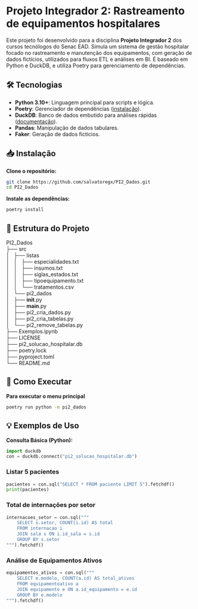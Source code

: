 # Projeto Integrador 2: Rastreamento de equipamentos hospitalares

Este projeto foi desenvolvido para a disciplina **Projeto Integrador 2** dos cursos tecnólogos do Senac EAD. Simula um sistema de gestão hospitalar focado no rastreamento e manutenção dos equipamentos, com geração de dados fictícios, utilizados para fluxos ETL e análises em BI. É baseado em Python e DuckDB, e utiliza Poetry para gerenciamento de dependências.

## 🛠️ Tecnologias

- **Python 3.10+**: Linguagem principal para scripts e lógica.
- **Poetry**: Gerenciador de dependências ([instalação](https://python-poetry.org/docs/)).
- **DuckDB**: Banco de dados embutido para análises rápidas ([documentação](https://duckdb.org/docs/stable/)).
- **Pandas**: Manipulação de dados tabulares.
- **Faker**: Geração de dados fictícios.

## 📥 Instalação

**Clone o repositório:**
```bash
git clone https://github.com/salvatoregx/PI2_Dados.git
cd PI2_Dados
```

**Instale as dependências:**
```bash
poetry install
```

## 📁 Estrutura do Projeto

PI2_Dados \
├── src \
│   ├── listas \
│   │   ├── especialidades.txt \
│   │   ├── insumos.txt \
│   │   ├── siglas_estados.txt \
│   │   ├── tipoequipamento.txt \
│   │   └── tratamentos.csv \
│   └── pi2_dados \
│       ├── __init__.py \
│       ├── __main__.py \
│       ├── pi2_cria_dados.py \
│       ├── pi2_cria_tabelas.py \
│       └── pi2_remove_tabelas.py \
├── Exemplos.ipynb \
├── LICENSE \
├── pi2_solucao_hospitalar.db \
├── poetry.lock \
├── pyproject.toml \
└── README.md


## 🚀 Como Executar

**Para executar o menu principal**
```bash
poetry run python -m pi2_dados
```

## 💡 Exemplos de Uso

**Consulta Básica (Python):**
```python
import duckdb
con = duckdb.connect("pi2_solucao_hospitalar.db")
```

### Listar 5 pacientes
```python
pacientes = con.sql("SELECT * FROM paciente LIMIT 5").fetchdf()
print(pacientes)
```

### Total de internações por setor
```python
internacoes_setor = con.sql("""
    SELECT s.setor, COUNT(i.id) AS total
    FROM internacao i
    JOIN sala s ON i.id_sala = s.id
    GROUP BY s.setor
""").fetchdf()
```

### Análise de Equipamentos Ativos
```python
equipamentos_ativos = con.sql("""
    SELECT e.modelo, COUNT(a.id) AS total_ativos
    FROM equipamentoativo a
    JOIN equipamento e ON a.id_equipamento = e.id
    GROUP BY e.modelo
""").fetchdf()
```